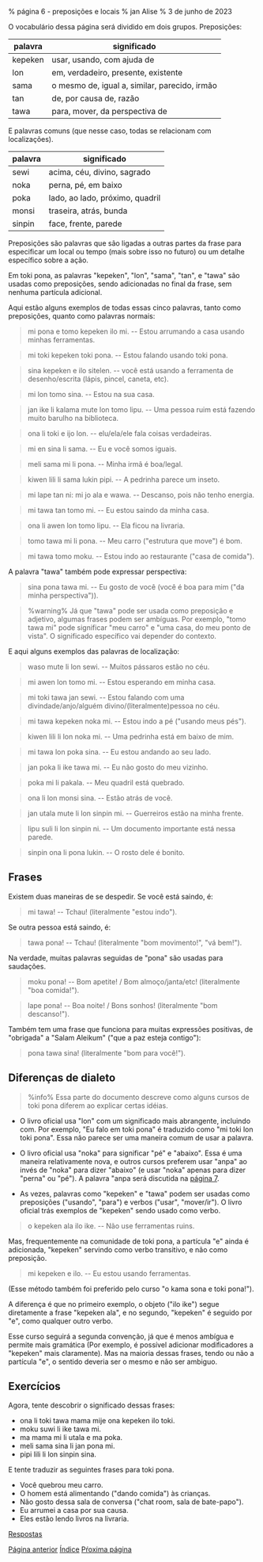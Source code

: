 % página 6 - preposições e locais
% jan Alise
% 3 de junho de 2023

O vocabulário dessa página será dividido em dois grupos. Preposições:

| palavra | significado                                   |
|---------|-----------------------------------------------|
| kepeken | usar, usando, com ajuda de                    |
| lon     | em, verdadeiro, presente, existente           |
| sama    | o mesmo de, igual a, similar, parecido, irmão |
| tan     | de, por causa de, razão                       |
| tawa    | para, mover, da perspectiva de                |

E palavras comuns (que nesse caso, todas se relacionam com localizações).

| palavra | significado                     |
|---------|---------------------------------|
| sewi    | acima, céu, divino, sagrado     |
| noka    | perna, pé, em baixo             |
| poka    | lado, ao lado, próximo, quadril |
| monsi   | traseira, atrás, bunda          |
| sinpin  | face, frente, parede            |

Preposições são palavras que são ligadas a outras partes da frase para
especificar um local ou tempo (mais sobre isso no futuro) ou um detalhe
específico sobre a ação.

Em toki pona, as palavras "kepeken", "lon", "sama", "tan", e "tawa" são usadas
como preposições, sendo adicionadas no final da frase, sem nenhuma partícula
adicional.

Aqui estão alguns exemplos de todas essas cinco palavras, tanto como
preposições, quanto como palavras normais:

> mi pona e tomo kepeken ilo mi. -- Estou arrumando a casa usando minhas
> ferramentas.

> mi toki kepeken toki pona. -- Estou falando usando toki pona.

> sina kepeken e ilo sitelen. -- você está usando a ferramenta de
> desenho/escrita (lápis, pincel, caneta, etc).

> mi lon tomo sina. -- Estou na sua casa.

> jan ike li kalama mute lon tomo lipu. -- Uma pessoa ruim está fazendo muito
> barulho na biblioteca.

> ona li toki e ijo lon. -- elu/ela/ele fala coisas verdadeiras.

> mi en sina li sama. -- Eu e você somos iguais.

> meli sama mi li pona. -- Minha irmã é boa/legal.

> kiwen lili li sama lukin pipi. -- A pedrinha parece um inseto.

> mi lape tan ni: mi jo ala e wawa. -- Descanso, pois não tenho energia.

> mi tawa tan tomo mi. -- Eu estou saindo da minha casa.

> ona li awen lon tomo lipu. -- Ela ficou na livraria.

> tomo tawa mi li pona. -- Meu carro ("estrutura que move") é bom.

> mi tawa tomo moku. -- Estou indo ao restaurante ("casa de comida").

A palavra "tawa" também pode expressar perspectiva:

> sina pona tawa mi. -- Eu gosto de você (você é boa para mim ("da minha
> perspectiva")).

> %warning%
> Já que "tawa" pode ser usada como preposição e adjetivo, algumas frases podem
> ser ambíguas. Por exemplo, "tomo tawa mi" pode significar "meu carro" e "uma
> casa, do meu ponto de vista". O significado específico vai depender do
> contexto.

E aqui alguns exemplos das palavras de localização:

> waso mute li lon sewi. -- Muitos pássaros estão no céu.

> mi awen lon tomo mi. -- Estou esperando em minha casa.

> mi toki tawa jan sewi. -- Estou falando com uma 
> divindade/anjo/alguém divino/(literalmente)pessoa no céu.

> mi tawa kepeken noka mi. -- Estou indo a pé ("usando meus pés").

> kiwen lili li lon noka mi. -- Uma pedrinha está em baixo de mim.

> mi tawa lon poka sina. -- Eu estou andando ao seu lado.

> jan poka li ike tawa mi. -- Eu não gosto do meu vizinho.

> poka mi li pakala. -- Meu quadril está quebrado.

> ona li lon monsi sina. -- Estão atrás de você.

> jan utala mute li lon sinpin mi. -- Guerreiros estão na minha frente.

> lipu suli li lon sinpin ni. -- Um documento importante está nessa parede.

> sinpin ona li pona lukin. -- O rosto dele é bonito.

## Frases

Existem duas maneiras de se despedir. Se você está saindo, é:

> mi tawa! -- Tchau! (literalmente "estou indo").

Se outra pessoa está saindo, é:
 
> tawa pona! -- Tchau! (literalmente "bom movimento!", "vá bem!").

Na verdade, muitas palavras seguidas de "pona" são usadas para saudações.

> moku pona! -- Bom apetite! / Bom almoço/janta/etc! (literalmente "boa 
> comida!").

> lape pona! -- Boa noite! / Bons sonhos! (literalmente "bom descanso!").

Também tem uma frase que funciona para muitas expressões positivas, de
"obrigada" a "Salam Aleikum" ("que a paz esteja contigo"):

> pona tawa sina! (literalmente "bom para você!").

## Diferenças de dialeto

> %info%
> Essa parte do documento descreve como alguns cursos de toki pona diferem ao
> explicar certas idéias.

* O livro oficial usa "lon" com um significado mais abrangente, incluindo
com. Por exemplo, "Eu falo em toki pona" é traduzido como "mi toki lon toki
pona". Essa não parece ser uma maneira comum de usar a palavra.

* O livro oficial usa "noka" para significar "pé" e "abaixo". Essa é uma
maneira relativamente nova, e outros cursos preferem usar "anpa" ao invés de
"noka" para dizer "abaixo" (e usar "noka" apenas para dizer "perna" ou "pé"). A
palavra "anpa será discutida na [página 7](pt_7.html).

* As vezes, palavras como "kepeken" e "tawa" podem ser usadas como preposições
("usando", "para") e verbos ("usar", "mover/ir"). O livro oficial trás exemplos
de "kepeken" sendo usado como verbo.

> o kepeken ala ilo ike. -- Não use ferramentas ruins.

Mas, frequentemente na comunidade de toki pona, a partícula "e" ainda é
adicionada, "kepeken" servindo como verbo transitivo, e não como preposição.

> mi kepeken e ilo. -- Eu estou usando ferramentas.

(Esse método também foi preferido pelo curso "o kama sona e toki pona!").

A diferença é que no primeiro exemplo, o objeto ("ilo ike") segue diretamente a
frase "kepeken ala",  e no segundo, "kepeken" é seguido por "e", como qualquer
outro verbo.

Esse curso seguirá a segunda convenção, já que é menos ambígua e permite mais
gramática (Por exemplo, é possível adicionar modificadores a "kepeken" mais
claramente). Mas na maioria dessas frases, tendo ou não a partícula "e", o
sentido deveria ser o mesmo e não ser ambiguo.

## Exercícios

Agora, tente descobrir o significado dessas frases:

* ona li toki tawa mama mije ona kepeken ilo toki.
* moku suwi li ike tawa mi.
* ma mama mi li utala e ma poka.
* meli sama sina li jan pona mi.
* pipi lili li lon sinpin sina.

E tente traduzir as seguintes frases para toki pona.

* Você quebrou meu carro.
* O homem está alimentando ("dando comida") às crianças.
* Não gosto dessa sala de conversa ("chat room, sala de bate-papo").
* Eu arrumei a casa por sua causa.
* Eles estão lendo livros na livraria.

[Respostas](pt_answers.html#p6)

[Página anterior](pt_5.html) [Índice](pt_index.html) [Pŕoxima página](pt_7.html)
